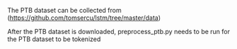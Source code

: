 The PTB dataset can be collected from (https://github.com/tomsercu/lstm/tree/master/data)

After the PTB dataset is downloaded, preprocess_ptb.py needs to be run for the PTB dataset to be tokenized
